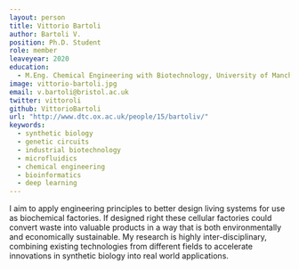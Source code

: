 ```yaml
---
layout: person
title: Vittorio Bartoli
author: Bartoli V.
position: Ph.D. Student
role: member
leaveyear: 2020
education:
  - M.Eng. Chemical Engineering with Biotechnology, University of Manchester, 2014
image: vittorio-bartoli.jpg
email: v.bartoli@bristol.ac.uk
twitter: vittoroli
github: VittorioBartoli
url: "http://www.dtc.ox.ac.uk/people/15/bartoliv/"
keywords:
  - synthetic biology
  - genetic circuits
  - industrial biotechnology
  - microfluidics 
  - chemical engineering
  - bioinformatics
  - deep learning 
---
```

I aim to apply engineering principles to better design living systems for use as biochemical factories. If designed right these cellular factories could convert waste into valuable products in a way that is both environmentally and economically sustainable. My research is highly inter-disciplinary, combining existing technologies from different fields to accelerate innovations in synthetic biology into real world applications.
